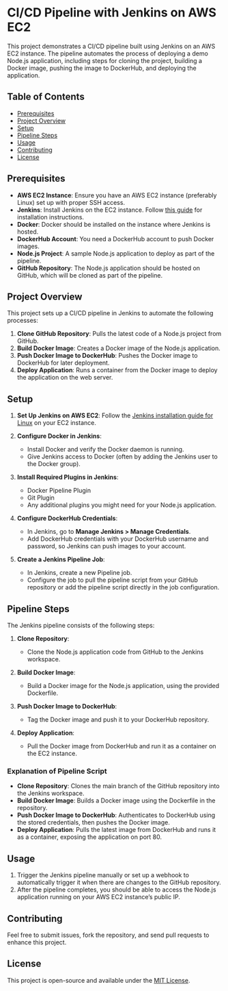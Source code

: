 # CI/CD Pipeline with Jenkins on AWS EC2

This project demonstrates a CI/CD pipeline built using Jenkins on an AWS EC2 instance. The pipeline automates the process of deploying a demo Node.js application, including steps for cloning the project, building a Docker image, pushing the image to DockerHub, and deploying the application.

## Table of Contents
- [Prerequisites](#prerequisites)
- [Project Overview](#project-overview)
- [Setup](#setup)
- [Pipeline Steps](#pipeline-steps)
- [Usage](#usage)
- [Contributing](#contributing)
- [License](#license)

## Prerequisites

- **AWS EC2 Instance**: Ensure you have an AWS EC2 instance (preferably Linux) set up with proper SSH access.
- **Jenkins**: Install Jenkins on the EC2 instance. Follow [this guide](https://www.jenkins.io/doc/book/installing/) for installation instructions.
- **Docker**: Docker should be installed on the instance where Jenkins is hosted.
- **DockerHub Account**: You need a DockerHub account to push Docker images.
- **Node.js Project**: A sample Node.js application to deploy as part of the pipeline.
- **GitHub Repository**: The Node.js application should be hosted on GitHub, which will be cloned as part of the pipeline.

## Project Overview

This project sets up a CI/CD pipeline in Jenkins to automate the following processes:
1. **Clone GitHub Repository**: Pulls the latest code of a Node.js project from GitHub.
2. **Build Docker Image**: Creates a Docker image of the Node.js application.
3. **Push Docker Image to DockerHub**: Pushes the Docker image to DockerHub for later deployment.
4. **Deploy Application**: Runs a container from the Docker image to deploy the application on the web server.

## Setup

1. **Set Up Jenkins on AWS EC2**: Follow the [Jenkins installation guide for Linux](https://www.jenkins.io/doc/book/installing/linux/) on your EC2 instance.
   
2. **Configure Docker in Jenkins**:
   - Install Docker and verify the Docker daemon is running.
   - Give Jenkins access to Docker (often by adding the Jenkins user to the Docker group).

3. **Install Required Plugins in Jenkins**:
   - Docker Pipeline Plugin
   - Git Plugin
   - Any additional plugins you might need for your Node.js application.

4. **Configure DockerHub Credentials**:
   - In Jenkins, go to **Manage Jenkins > Manage Credentials**.
   - Add DockerHub credentials with your DockerHub username and password, so Jenkins can push images to your account.

5. **Create a Jenkins Pipeline Job**:
   - In Jenkins, create a new Pipeline job.
   - Configure the job to pull the pipeline script from your GitHub repository or add the pipeline script directly in the job configuration.

## Pipeline Steps

The Jenkins pipeline consists of the following steps:

1. **Clone Repository**:
   - Clone the Node.js application code from GitHub to the Jenkins workspace.
   
2. **Build Docker Image**:
   - Build a Docker image for the Node.js application, using the provided Dockerfile.
   
3. **Push Docker Image to DockerHub**:
   - Tag the Docker image and push it to your DockerHub repository.

4. **Deploy Application**:
   - Pull the Docker image from DockerHub and run it as a container on the EC2 instance.


### Explanation of Pipeline Script

- **Clone Repository**: Clones the main branch of the GitHub repository into the Jenkins workspace.
- **Build Docker Image**: Builds a Docker image using the Dockerfile in the repository.
- **Push Docker Image to DockerHub**: Authenticates to DockerHub using the stored credentials, then pushes the Docker image.
- **Deploy Application**: Pulls the latest image from DockerHub and runs it as a container, exposing the application on port 80.

## Usage

1. Trigger the Jenkins pipeline manually or set up a webhook to automatically trigger it when there are changes to the GitHub repository.
2. After the pipeline completes, you should be able to access the Node.js application running on your AWS EC2 instance’s public IP.

## Contributing

Feel free to submit issues, fork the repository, and send pull requests to enhance this project.

## License

This project is open-source and available under the [MIT License](LICENSE).
